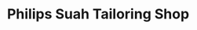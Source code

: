 ---
title: "Philips Suah Tailoring Shop"
url: /ganta/philips-suah-tailoring-shop/
shop: Schneiderei
---